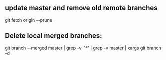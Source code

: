 ## update master and remove old remote branches
git fetch origin --prune

## Delete local merged branches: 
git branch --merged master | grep -v '^\*' | grep -v master | xargs git branch -d